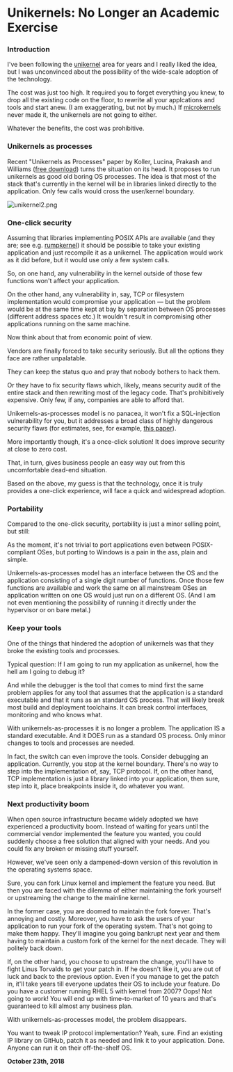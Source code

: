 # Unikernels: No Longer an Academic Exercise

### Introduction

I've been following the [unikernel](https://en.wikipedia.org/wiki/Unikernel) area for years and I really liked the idea, but I was unconvinced about the possibility of the wide-scale adoption of the technology.

The cost was just too high. It required you to forget everything you knew, to drop all the existing code on the floor, to rewrite all your applcations and tools and start anew. (I am exaggerating, but not by much.) If [microkernels](https://en.wikipedia.org/wiki/Microkernel) never made it, the unikernels are not going to either.

Whatever the benefits, the cost was prohibitive.

### Unikernels as processes

Recent "Unikernels as Processes" paper by Koller, Lucina, Prakash and Williams ([free download](https://dl.acm.org/citation.cfm?id=3267845)) turns the situation on its head. It proposes to run unikernels as good old boring OS processes. The idea is that most of the stack that's currently in the kernel will be in libraries linked directly to the application. Only few calls would cross the user/kernel boundary.

![unikernel2.png](http://250bpm.wdfiles.com/local--files/blog:138/unikernel2.png)

### One-click security

Assuming that libraries implementing POSIX APIs are available (and they are; see e.g. [rumpkernel](http://rumpkernel.org/)) it should be possible to take your existing application and just recompile it as a unikernel. The application would work as it did before, but it would use only a few system calls.

So, on one hand, any vulnerability in the kernel outside of those few functions won't affect your application.

On the other hand, any vulnerability in, say, TCP or filesystem implementation would compromise your application — but the problem would be at the same time kept at bay by separation between OS processes (different address spaces etc.) It wouldn't result in compromising other applications running on the same machine.

Now think about that from economic point of view.

Vendors are finally forced to take security seriously. But all the options they face are rather unpalatable.

They can keep the status quo and pray that nobody bothers to hack them.

Or they have to fix security flaws which, likely, means security audit of the entire stack and then rewriting most of the legacy code. That's prohibitively expensive. Only few, if any, companies are able to afford that.

Unikernels-as-processes model is no panacea, it won't fix a SQL-injection vulnerability for you, but it addresses a broad class of highly dangerous security flaws (for estimates, see, for example, [this paper](http://ts.data61.csiro.au/publications/csiro_full_text/Biggs_LH_18.pdf)).

More importantly though, it's a once-click solution! It does improve security at close to zero cost.

That, in turn, gives business people an easy way out from this uncomfortable dead-end situation.

Based on the above, my guess is that the technology, once it is truly provides a one-click experience, will face a quick and widespread adoption.

### Portability

Compared to the one-click security, portability is just a minor selling point, but still:

As the moment, it's not trivial to port applications even between POSIX-compliant OSes, but porting to Windows is a pain in the ass, plain and simple.

Unikernels-as-processes model has an interface between the OS and the application consisting of a single digit number of functions. Once those few functions are available and work the same on all mainstream OSes an application written on one OS would just run on a different OS. (And I am not even mentioning the possibility of running it directly under the hypervisor or on bare metal.)

### Keep your tools

One of the things that hindered the adoption of unikernels was that they broke the existing tools and processes.

Typical question: If I am going to run my application as unikernel, how the hell am I going to debug it?

And while the debugger is the tool that comes to mind first the same problem applies for any tool that assumes that the application is a standard executable and that it runs as an standard OS process. That will likely break most build and deployment toolchains. It can break control interfaces, monitoring and who knows what.

With unikernels-as-processes it is no longer a problem. The application IS a standard executable. And it DOES run as a standard OS process. Only minor changes to tools and processes are needed.

In fact, the switch can even improve the tools. Consider debugging an application. Currently, you stop at the kernel boundary. There's no way to step into the implementation of, say, TCP protocol. If, on the other hand, TCP implementation is just a library linked into your application, then sure, step into it, place breakpoints inside it, do whatever you want.

### Next productivity boom

When open source infrastructure became widely adopted we have experienced a productivity boom. Instead of waiting for years until the commercial vendor implemented the feature you wanted, you could suddenly choose a free solution that aligned with your needs. And you could fix any broken or missing stuff yourself.

However, we've seen only a dampened-down version of this revolution in the operating systems space.

Sure, you can fork Linux kernel and implement the feature you need. But then you are faced with the dilemma of either maintaining the fork yourself or upstreaming the change to the mainline kernel.

In the former case, you are doomed to maintain the fork forever. That's annoying and costly. Moreover, you have to ask the users of your application to run your fork of the operating system. That's not going to make them happy. They'll imagine you going bankrupt next year and them having to maintain a custom fork of the kernel for the next decade. They will politely back down.

If, on the other hand, you choose to upstream the change, you'll have to fight Linus Torvalds to get your patch in. If he doesn't like it, you are out of luck and back to the previous option. Even if you manage to get the patch in, it'll take years till everyone updates their OS to include your feature. Do you have a customer running RHEL 5 with kernel from 2007? Oops! Not going to work! You will end up with time-to-market of 10 years and that's guaranteed to kill almost any business plan.

With unikernels-as-processes model, the problem disappears.

You want to tweak IP protocol implementation? Yeah, sure. Find an existing IP library on GitHub, patch it as needed and link it to your application. Done. Anyone can run it on their off-the-shelf OS.

**October 23th, 2018**